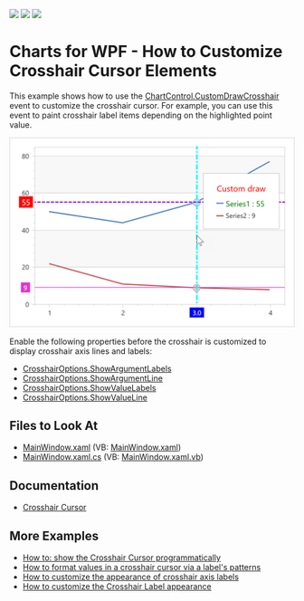 <!-- default badges list -->
![](https://img.shields.io/endpoint?url=https://codecentral.devexpress.com/api/v1/VersionRange/128569577/21.1.5%2B)
[![](https://img.shields.io/badge/Open_in_DevExpress_Support_Center-FF7200?style=flat-square&logo=DevExpress&logoColor=white)](https://supportcenter.devexpress.com/ticket/details/E4385)
[![](https://img.shields.io/badge/📖_How_to_use_DevExpress_Examples-e9f6fc?style=flat-square)](https://docs.devexpress.com/GeneralInformation/403183)
<!-- default badges end -->
# Charts for WPF - How to Customize Crosshair Cursor Elements

This example shows how to use the [ChartControl.CustomDrawCrosshair](https://docs.devexpress.com/WPF/DevExpress.Xpf.Charts.ChartControl.CustomDrawCrosshair) event to customize the crosshair cursor. For example, you can use this event to paint crosshair label items depending on the highlighted point value.

![Chart with the customized crosshair cursor](images/results.png)

Enable the following properties before the crosshair is customized to display crosshair axis lines and labels:

* [CrosshairOptions.ShowArgumentLabels](https://docs.devexpress.com/WPF/DevExpress.Xpf.Charts.CrosshairOptions.ShowArgumentLabels?p=netframework)
* [CrosshairOptions.ShowArgumentLine](https://docs.devexpress.com/WPF/DevExpress.Xpf.Charts.CrosshairOptions.ShowArgumentLine?p=netframework)
* [CrosshairOptions.ShowValueLabels](https://docs.devexpress.com/WPF/DevExpress.Xpf.Charts.CrosshairOptions.ShowValueLabels?p=netframework)
* [CrosshairOptions.ShowValueLine](https://docs.devexpress.com/WPF/DevExpress.Xpf.Charts.CrosshairOptionsBase.ShowValueLine?p=netframework)


## Files to Look At

* [MainWindow.xaml](./CS/CrosshairCustomDraw/MainWindow.xaml) (VB: [MainWindow.xaml](./VB/CrosshairCustomDraw/MainWindow.xaml))
* [MainWindow.xaml.cs](./CS/CrosshairCustomDraw/MainWindow.xaml.cs) (VB: [MainWindow.xaml.vb](./VB/CrosshairCustomDraw/MainWindow.xaml.vb))

## Documentation

* [Crosshair Cursor](https://docs.devexpress.com/WPF/14682/controls-and-libraries/charts-suite/chart-control/tooltip-and-crosshair-cursor/crosshair-cursor?p=netframework)

## More Examples

* [How to: show the Crosshair Cursor programmatically](https://github.com/DevExpress-Examples/how-to-show-the-crosshair-cursor-programmatically-t466164)
* [How to format values in a crosshair cursor via a label's patterns](https://github.com/DevExpress-Examples/how-to-format-values-in-a-crosshair-cursor-via-a-labels-patterns-e4478)
* [How to customize the appearance of crosshair axis labels](https://github.com/DevExpress-Exampleshow-to-customize-the-appearance-of-crosshair-axis-labels-e4074)
* [How to customize the Crosshair Label appearance](https://github.com/DevExpress-Examples/how-to-customize-the-crosshair-label-appearance-t478135)
